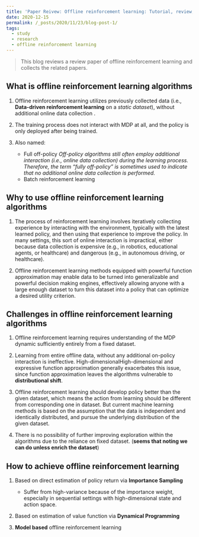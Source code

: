 ```yaml
---
title: 'Paper Reivew: Offline reinforcement learning: Tutorial, review, and perspectives on open problems'
date: 2020-12-15
permalink: /_posts/2020/11/23/blog-post-1/ 
tags:
  - study
  - research
  - offline reinforcement learning
---
```

 
>  This blog reviews a review paper of offline reinforcement learning and collects the related papers.

## What is offline reinforcement learning algorithms

1. Offline reinforcement learning utilizes previously collected data (i.e., **Data-driven reinforcement learning** on a _static dataset_), without additional online data collection .

2. The training process does not interact with MDP at all, and the policy is only deployed after being trained. 

3. Also named:
    * Full off-policy  _Off-policy algorithms still often employ additional interaction (i.e., online data collection) during the learning process. Therefore, the term “fully off-policy” is sometimes used to indicate that no additional online data collection is performed._
    * Batch reinforcement learning

## Why to use offline reinforcement learning algorithms   

1. The process of reinforcement learning involves iteratively collecting experience by interacting with the environment, typically with the latest learned policy, and then using that experience to improve the policy. 
In many settings, this sort of online interaction is impractical, either because data collection is expensive (e.g., in robotics, educational agents, or healthcare) and dangerous (e.g., in autonomous driving, or healthcare).

2. Offline reinforcement learning methods equipped with powerful function approximation may enable data to be turned into generalizable and powerful decision making engines, effectively allowing anyone with a large enough dataset to turn this dataset into a policy that can optimize a desired utility criterion.

## Challenges in offline reinforcement learning algorithms

1. Offline reinforcement learning requires understanding of the MDP dynamic sufficiently entirely from a fixed dataset.

2. Learning from entire offline data, without any additional on-policy interaction is ineffective. High-dimensionalHigh-dimensional and expressive function approximation generally exacerbates this issue, since function approximation leaves the algorithms vulnerable to **distributional shift**.

3. Offline reinforcement learning should develop policy better than the given dataset, which means the action from learning should be different from corresponding one in dataset. But current machine learning methods is based on the assumption that the data is independent and identically distributed,  and pursue the underlying distribution of the given dataset.

4. There is no possibility of further improving exploration within the algorithms due to the reliance on fixed dataset. (**seems that noting we can do unless enrich the dataset**)

## How to achieve offline reinforcement learning 

1. Based on direct estimation of policy return via **Importance Sampling**
    * Suffer from high-variance because of the importance weight, especially in sequential settings with high-dimensional state and action space.
    

2. Based on estimation of value function via **Dynamical Programming** 

3. **Model based** offline reinforcement learning
